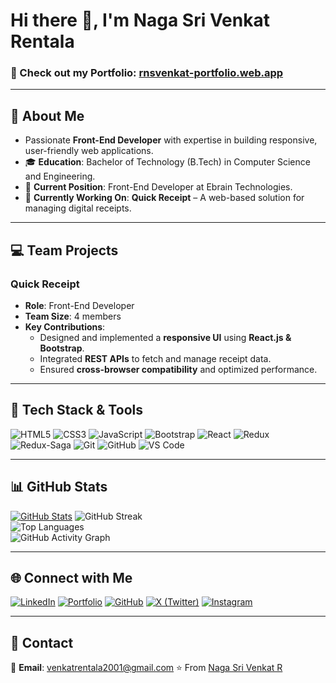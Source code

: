 # Hi there 👋, I'm **Naga Sri Venkat Rentala**  
### 🚀 Check out my Portfolio: [rnsvenkat-portfolio.web.app](https://rnsvenkat-portfolio.web.app/)  

---

## 🚀 About Me  

- Passionate **Front-End Developer** with expertise in building responsive, user-friendly web applications.  
- 🎓 **Education**: Bachelor of Technology (B.Tech) in Computer Science and Engineering.  
- 💼 **Current Position**: Front-End Developer at Ebrain Technologies.  
- 🌱 **Currently Working On**: **Quick Receipt** – A web-based solution for managing digital receipts.  

---

## 💻 Team Projects  

### **Quick Receipt**  
- **Role**: Front-End Developer  
- **Team Size**: 4 members  
- **Key Contributions**:  
  - Designed and implemented a **responsive UI** using **React.js & Bootstrap**.  
  - Integrated **REST APIs** to fetch and manage receipt data.  
  - Ensured **cross-browser compatibility** and optimized performance.  

---

## 🚀 Tech Stack & Tools  

![HTML5](https://img.shields.io/badge/-HTML5-E34F26?logo=html5&logoColor=white)  ![CSS3](https://img.shields.io/badge/-CSS3-1572B6?logo=css3&logoColor=white)  ![JavaScript](https://img.shields.io/badge/-JavaScript-F7DF1E?logo=javascript&logoColor=black)  ![Bootstrap](https://img.shields.io/badge/-Bootstrap-7952B3?logo=bootstrap&logoColor=white)  ![React](https://img.shields.io/badge/-React-61DAFB?logo=react&logoColor=black)  ![Redux](https://img.shields.io/badge/-Redux-764ABC?logo=redux&logoColor=white)  ![Redux-Saga](https://img.shields.io/badge/-Redux--Saga-764ABC?logo=redux-saga&logoColor=white)  ![Git](https://img.shields.io/badge/-Git-F05032?logo=git&logoColor=white)  ![GitHub](https://img.shields.io/badge/-GitHub-181717?logo=github&logoColor=white)  ![VS Code](https://img.shields.io/badge/-VS%20Code-007ACC?logo=visual-studio-code&logoColor=white)  

---

## 📊 GitHub Stats  

[![GitHub Stats](https://github-readme-stats.vercel.app/api?username=NagaSriVenkatR&show_icons=true&theme=github_dark&hide_border=true&cache_seconds=1800)](https://github-readme-stats.vercel.app/api?username=NagaSriVenkatR
)
![GitHub Streak](https://streak-stats.demolab.com/?user=NagaSriVenkatR&theme=github-dark&hide_border=true)  
![Top Languages](https://github-readme-stats.vercel.app/api/top-langs/?username=NagaSriVenkatR&layout=compact&theme=github-dark&hide=html,css)  
![GitHub Activity Graph](https://github-readme-activity-graph.vercel.app/graph?username=NagaSriVenkatR&theme=github-dark&hide_border=true)  

---

## 🌐 Connect with Me  

[![LinkedIn](https://img.shields.io/badge/LinkedIn-blue?style=flat&logo=linkedin&labelColor=blue)](https://www.linkedin.com/in/nagasri-venkat-r-a50402217/)  [![Portfolio](https://img.shields.io/badge/Portfolio-FF5722?style=flat&logo=internet-explorer&logoColor=white)](https://rnsvenkat-portfolio.web.app/)  [![GitHub](https://img.shields.io/badge/GitHub-181717?style=flat&logo=github&logoColor=white)](https://github.com/NagaSriVenkatR)  [![X (Twitter)](https://img.shields.io/badge/X-000000?style=flat&logo=x&logoColor=white)](https://x.com/Venkatn17033296)  [![Instagram](https://img.shields.io/badge/Instagram-E4405F?style=flat&logo=instagram&logoColor=white)](https://www.instagram.com/venkat_nani_rentala/)  

---

## 📧 Contact  

📩 **Email**: venkatrentala2001@gmail.com  ⭐️ From [Naga Sri Venkat R](https://github.com/NagaSriVenkatR)  
